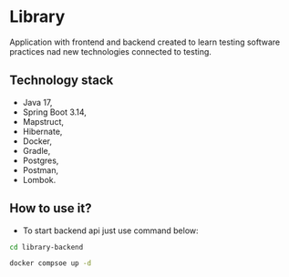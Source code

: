 # Library

Application with frontend and backend created to learn testing software practices nad new technologies
connected to testing.

## Technology stack

* Java 17,
* Spring Boot 3.14,
* Mapstruct,
* Hibernate,
* Docker,
* Gradle,
* Postgres,
* Postman,
* Lombok.

## How to use it?

* To start backend api just use command below:

```bash
cd library-backend

docker compsoe up -d
```

